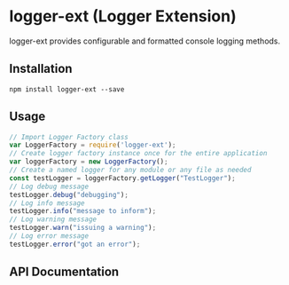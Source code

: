 # logger-ext (Logger Extension)

logger-ext provides configurable and formatted console logging methods.

## Installation

```
npm install logger-ext --save
```

## Usage

```javascript
// Import Logger Factory class
var LoggerFactory = require('logger-ext');
// Create logger factory instance once for the entire application
var loggerFactory = new LoggerFactory();
// Create a named logger for any module or any file as needed
const testLogger = loggerFactory.getLogger("TestLogger");
// Log debug message
testLogger.debug("debugging");
// Log info message
testLogger.info("message to inform");
// Log warning message
testLogger.warn("issuing a warning");
// Log error message
testLogger.error("got an error");
```

## API Documentation
